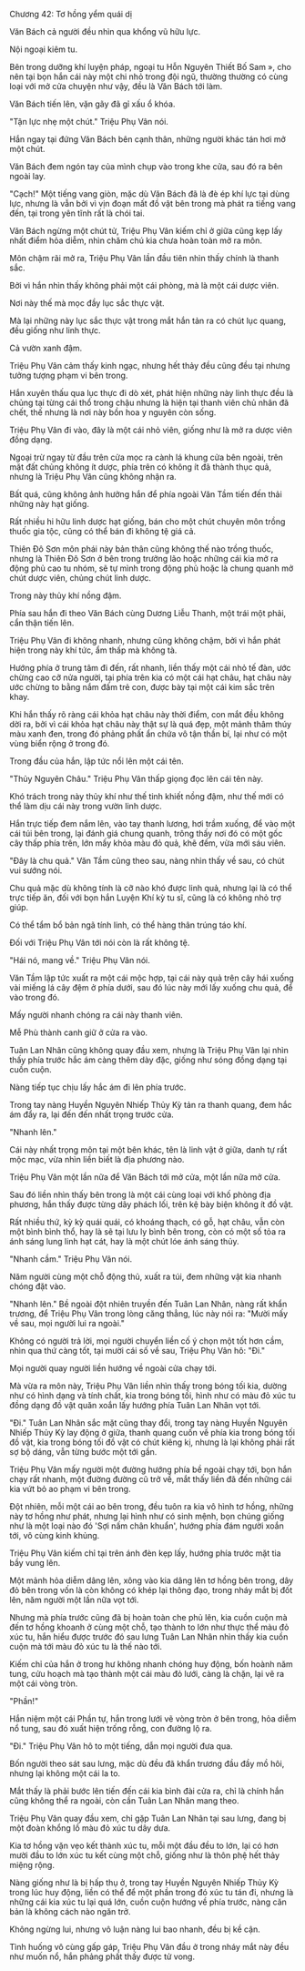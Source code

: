 




Chương 42: Tơ hồng yểm quái dị


Văn Bách cả người đều nhìn qua khổng vũ hữu lực.

Nội ngoại kiêm tu.

Bên trong dưỡng khí luyện pháp, ngoại tu Hỗn Nguyên Thiết Bố Sam », cho nên tại bọn hắn cái này một chi nhỏ trong đội ngũ, thường thường có cùng loại với mở cửa chuyện như vậy, đều là Văn Bách tới làm.

Văn Bách tiến lên, vặn gãy đã gỉ xấu ổ khóa.

"Tận lực nhẹ một chút." Triệu Phụ Vân nói.

Hắn ngay tại đứng Văn Bách bên cạnh thân, những người khác tán hơi mở một chút.

Văn Bách đem ngón tay của mình chụp vào trong khe cửa, sau đó ra bên ngoài lay.

"Cạch!" Một tiếng vang giòn, mặc dù Văn Bách đã là đè ép khí lực tại dùng lực, nhưng là vẫn bởi vì vịn đoạn mất đồ vật bên trong mà phát ra tiếng vang đến, tại trong yên tĩnh rất là chói tai.

Văn Bách ngừng một chút tử, Triệu Phụ Vân kiếm chỉ ở giữa cũng kẹp lấy nhất điểm hỏa diễm, nhìn chăm chú kia chưa hoàn toàn mở ra môn.

Môn chậm rãi mở ra, Triệu Phụ Vân lần đầu tiên nhìn thấy chính là thanh sắc.

Bởi vì hắn nhìn thấy không phải một cái phòng, mà là một cái dược viên.

Nơi này thế mà mọc đầy lục sắc thực vật.

Mà lại những này lục sắc thực vật trong mắt hắn tản ra có chút lục quang, đều giống như linh thực.

Cả vườn xanh đậm.

Triệu Phụ Vân cảm thấy kinh ngạc, nhưng hết thảy đều cũng đều tại nhưng tưởng tượng phạm vi bên trong.

Hắn xuyên thấu qua lục thực đi dò xét, phát hiện những này linh thực đều là chủng tại từng cái thổ trong chậu nhưng là hiện tại thanh viên chủ nhân đã chết, thế nhưng là nơi này bồn hoa y nguyên còn sống.

Triệu Phụ Vân đi vào, đây là một cái nhỏ viên, giống như là mở ra dược viên đồng dạng.

Ngoại trừ ngay từ đầu trên cửa mọc ra cành lá khung cửa bên ngoài, trên mặt đất chủng không ít dược, phía trên có không ít đã thành thục quả, nhưng là Triệu Phụ Vân cũng không nhận ra.

Bất quá, cũng không ảnh hưởng hắn để phía ngoài Văn Tầm tiến đến thải những này hạt giống.

Rất nhiều hi hữu linh dược hạt giống, bán cho một chút chuyên môn trồng thuốc gia tộc, cũng có thể bán đi không tệ giá cả.

Thiên Đô Sơn môn phái này bản thân cũng không thế nào trồng thuốc, nhưng là Thiên Đô Sơn ở bên trong trưởng lão hoặc những cái kia mở ra động phủ cao tu nhóm, sẽ tự mình trong động phủ hoặc là chung quanh mở chút dược viên, chủng chút linh dược.

Trong này thủy khí nồng đậm.

Phía sau hắn đi theo Văn Bách cùng Dương Liễu Thanh, một trái một phải, cẩn thận tiến lên.

Triệu Phụ Vân đi không nhanh, nhưng cũng không chậm, bởi vì hắn phát hiện trong này khí tức, ẩm thấp mà không tà.

Hướng phía ở trung tâm đi đến, rất nhanh, liền thấy một cái nhỏ tế đàn, ước chừng cao cỡ nửa người, tại phía trên kia có một cái hạt châu, hạt châu này ước chừng to bằng nắm đấm trẻ con, được bày tại một cái kim sắc trên khay.

Khi hắn thấy rõ ràng cái khỏa hạt châu này thời điểm, con mắt đều không dời ra, bởi vì cái khỏa hạt châu này thật sự là quá đẹp, một mảnh thâm thúy màu xanh đen, trong đó phảng phất ẩn chứa vô tận thần bí, lại như có một vùng biển rộng ở trong đó.

Trong đầu của hắn, lập tức nổi lên một cái tên.

"Thủy Nguyên Châu." Triệu Phụ Vân thấp giọng đọc lên cái tên này.

Khó trách trong này thủy khí như thế tinh khiết nồng đậm, như thế mới có thể làm dịu cái này trong vườn linh dược.

Hắn trực tiếp đem nắm lên, vào tay thanh lương, hơi trầm xuống, để vào một cái túi bên trong, lại đánh giá chung quanh, trông thấy nơi đó có một gốc cây thấp phía trên, lớn mấy khỏa màu đỏ quả, khẽ đếm, vừa mới sáu viên.

"Đây là chu quả." Văn Tầm cũng theo sau, nàng nhìn thấy về sau, có chút vui sướng nói.

Chu quả mặc dù không tính là cỡ nào khó được linh quả, nhưng lại là có thể trực tiếp ăn, đối với bọn hắn Luyện Khí kỳ tu sĩ, cũng là có không nhỏ trợ giúp.

Có thể tẩm bổ bản ngã tính linh, có thể hàng thân trúng táo khí.

Đối với Triệu Phụ Vân tới nói còn là rất không tệ.

"Hái nó, mang về." Triệu Phụ Vân nói.

Văn Tầm lập tức xuất ra một cái mộc hợp, tại cái này quả trên cây hái xuống vài miếng lá cây đệm ở phía dưới, sau đó lúc này mới lấy xuống chu quả, để vào trong đó.

Mấy người nhanh chóng ra cái này thanh viên.

Mễ Phù thành canh giữ ở cửa ra vào.

Tuân Lan Nhân cũng không quay đầu xem, nhưng là Triệu Phụ Vân lại nhìn thấy phía trước hắc ám càng thêm dày đặc, giống như sóng đồng dạng tại cuồn cuộn.

Nàng tiếp tục chịu lấy hắc ám đi lên phía trước.

Trong tay nàng Huyền Nguyên Nhiếp Thủy Kỳ tản ra thanh quang, đem hắc ám đẩy ra, lại đến đến nhất trọng trước cửa.

"Nhanh lên."

Cái này nhất trọng môn tại một bên khác, tên là linh vật ở giữa, danh tự rất mộc mạc, vừa nhìn liền biết là địa phương nào.

Triệu Phụ Vân một lần nữa để Văn Bách tới mở cửa, một lần nữa mở cửa.

Sau đó liền nhìn thấy bên trong là một cái cùng loại với khố phòng địa phương, hắn thấy được từng dãy phách lối, trên kệ bày biện không ít đồ vật.

Rất nhiều thứ, kỳ kỳ quái quái, có khoáng thạch, có gỗ, hạt châu, vẫn còn một bình bình thổ, hay là sẽ tại lưu ly bình bên trong, còn có một số tỏa ra ánh sáng lung linh hạt cát, hay là một chút lóe ánh sáng thủy.

"Nhanh cầm." Triệu Phụ Vân nói.

Năm người cùng một chỗ động thủ, xuất ra túi, đem những vật kia nhanh chóng đặt vào.

"Nhanh lên." Bề ngoài đột nhiên truyền đến Tuân Lan Nhân, nàng rất khẩn trương, để Triệu Phụ Vân trong lòng căng thẳng, lúc này nói ra: "Mười mấy về sau, mọi người lui ra ngoài."

Không có người trả lời, mọi người chuyển liền cố ý chọn một tốt hơn cầm, nhìn qua thứ càng tốt, tại mười cái số về sau, Triệu Phụ Vân hô: "Đi."

Mọi người quay người liền hướng về ngoài cửa chạy tới.

Mà vừa ra môn này, Triệu Phụ Vân liền nhìn thấy trong bóng tối kia, dường như có hình dạng và tính chất, kia trong bóng tối, hình như có màu đỏ xúc tu đồng dạng đồ vật quăn xoắn lấy hướng phía Tuân Lan Nhân vọt tới.

"Đi." Tuân Lan Nhân sắc mặt cũng thay đổi, trong tay nàng Huyền Nguyên Nhiếp Thủy Kỳ lay động ở giữa, thanh quang cuốn về phía kia trong bóng tối đồ vật, kia trong bóng tối đồ vật có chút kiêng kị, nhưng là lại không phải rất sợ bộ dáng, vẫn từng bước một tới gần.

Triệu Phụ Vân mấy người một đường hướng phía bề ngoài chạy tới, bọn hắn chạy rất nhanh, một đường đường cũ trở về, mắt thấy liền đã đến những cái kia vứt bỏ ao phạm vi bên trong.

Đột nhiên, mỗi một cái ao bên trong, đều tuôn ra kia vô hình tơ hồng, những này tơ hồng như phát, nhưng lại hình như có sinh mệnh, bọn chúng giống như là một loại nào đó 'Sợi nấm chân khuẩn', hướng phía đám người xoắn tới, vô cùng kinh khủng.

Triệu Phụ Vân kiếm chỉ tại trên ánh đèn kẹp lấy, hướng phía trước mặt tia bầy vung lên.

Một mảnh hỏa diễm dâng lên, xông vào kia dâng lên tơ hồng bên trong, dây đỏ bên trong vốn là còn không có khép lại thông đạo, trong nháy mắt bị đốt lên, năm người một lần nữa vọt tới.

Nhưng mà phía trước cũng đã bị hoàn toàn che phủ lên, kia cuồn cuộn mà đến tơ hồng khoanh ở cùng một chỗ, tạo thành to lớn như thực thể màu đỏ xúc tu, hắn hiểu được trước đó sau lưng Tuân Lan Nhân nhìn thấy kia cuồn cuộn mà tới màu đỏ xúc tu là thế nào tới.

Kiếm chỉ của hắn ở trong hư không nhanh chóng huy động, bốn hoành năm tung, cửu hoạch mà tạo thành một cái màu đỏ lưới, càng là chặn, lại vẽ ra một cái vòng tròn.

"Phần!"

Hắn niệm một cái Phần tự, hắn trong lưới vẽ vòng tròn ở bên trong, hỏa diễm nổ tung, sau đó xuất hiện trống rỗng, con đường lộ ra.

"Đi." Triệu Phụ Vân hô to một tiếng, dẫn mọi người đưa qua.

Bốn người theo sát sau lưng, mặc dù đều đã khẩn trương đầu đầy mồ hôi, nhưng lại không một cái la to.

Mắt thấy là phải bước lên tiến đến cái kia bình đài cửa ra, chỉ là chính hắn cũng không thể ra ngoài, còn cần Tuân Lan Nhân mang theo.

Triệu Phụ Vân quay đầu xem, chỉ gặp Tuân Lan Nhân tại sau lưng, đang bị một đoàn khổng lồ màu đỏ xúc tu dây dưa.

Kia tơ hồng vặn vẹo kết thành xúc tu, mỗi một đầu đều to lớn, lại có hơn mười đầu to lớn xúc tu kết cùng một chỗ, giống như là thôn phệ hết thảy miệng rộng.

Nàng giống như là bị hấp thụ ở, trong tay Huyền Nguyên Nhiếp Thủy Kỳ trong lúc huy động, liền có thể để một phần trong đó xúc tu tán đi, nhưng là những cái kia xúc tu lại quá lớn, cuồn cuộn hướng về phía trước, nàng căn bản là không cách nào ngăn trở.

Không ngừng lui, nhưng vô luận nàng lui bao nhanh, đều bị kề cận.

Tình huống vô cùng gấp gáp, Triệu Phụ Vân đầu ở trong nháy mắt này đều như muốn nổ, hắn phảng phất thấy được tử vong.




